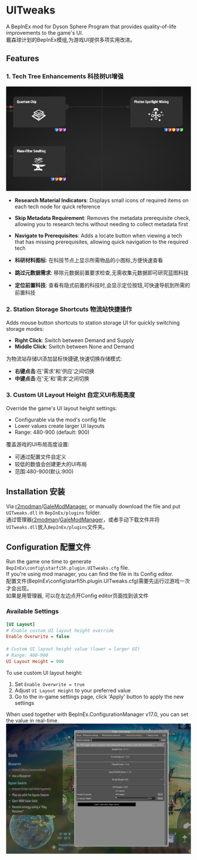 # UITweaks

A BepInEx mod for Dyson Sphere Program that provides quality-of-life improvements to the game's UI.  
戴森球计划的BepInEx模组,为游戏UI提供多项实用改进。

## Features

### 1. Tech Tree Enhancements 科技树UI增强
![Material Indicators](https://raw.githubusercontent.com/starfi5h/DSP_Mod_Support/refs/heads/dev/UITweaks/img/MaterialIndicators.png)  
- **Research Material Indicators**: Displays small icons of required items on each tech node for quick reference
- **Skip Metadata Requirement**: Removes the metadata prerequisite check, allowing you to research techs without needing to collect metadata first
- **Navigate to Prerequisites**: Adds a locate button when viewing a tech that has missing prerequisites, allowing quick navigation to the required tech

- **科研材料图标**: 在科技节点上显示所需物品的小图标,方便快速查看
- **跳过元数据需求**: 移除元数据前置要求检查,无需收集元数据即可研究蓝图科技
- **定位前置科技**: 查看有隐式前置的科技时,会显示定位按钮,可快速导航到所需的前置科技

### 2. Station Storage Shortcuts 物流站快捷操作
Adds mouse button shortcuts to station storage UI for quickly switching storage modes:
- **Right Click**: Switch between Demand and Supply
- **Middle Click**: Switch between None and Demand

为物流站存储UI添加鼠标快捷键,快速切换存储模式:
- **右键点击**:在'需求'和'供应'之间切换
- **中键点击**:在'无'和'需求'之间切换

### 3. Custom UI Layout Height 自定义UI布局高度
Override the game's UI layout height settings:
- Configurable via the mod's config file
- Lower values create larger UI layouts
- Range: 480-900 (default: 900)

覆盖游戏的UI布局高度设置:
- 可通过配置文件自定义
- 较低的数值会创建更大的UI布局
- 范围:480-900(默认:900)

## Installation 安装

Via [r2modman](https://dsp.thunderstore.io/package/ebkr/r2modman/)/[GaleModManager](https://thunderstore.io/c/dyson-sphere-program/p/Kesomannen/GaleModManager/), or manually download the file and put `UITweaks.dll` in `BepInEx/plugins` folder.  
通过管理器[r2modman](https://dsp.thunderstore.io/package/ebkr/r2modman/)/[GaleModManager](https://thunderstore.io/c/dyson-sphere-program/p/Kesomannen/GaleModManager/)，或者手动下载文件并将`UITweaks.dll`放入`BepInEx/plugins`文件夹。  

## Configuration 配置文件

Run the game one time to generate `BepInEx\config\starfi5h.plugin.UITweaks.cfg` file.  
If you're using mod manager, you can find the file in its Config editor.  
配置文件(BepInEx\config\starfi5h.plugin.UITweaks.cfg)需要先运行过游戏一次才会出现。  
如果是用管理器, 可以在左边点开Config editor页面找到该文件

### Available Settings

```ini
[UI Layout]
# Enable custom UI layout height override
Enable Overwrite = false

# Custom UI layout height value (lower = larger UI)
# Range: 480-900
UI Layout Height = 900
```

To use custom UI layout height:
1. Set `Enable Overwrite = true`
2. Adjust `UI Layout Height` to your preferred value
3. Go to the in-game settings page, click 'Apply' button to apply the new settings
  
When used together with BepInEx.ConfigurationManager v17.0, you can set the value in real-time.  
![uilayout](https://raw.githubusercontent.com/starfi5h/DSP_Mod_Support/refs/heads/dev/UITweaks/img/uilayout.png)  

